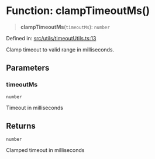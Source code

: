 # Function: clampTimeoutMs()

> **clampTimeoutMs**(`timeoutMs`): `number`

Defined in: [src/utils/timeoutUtils.ts:13](https://github.com/Nick2bad4u/Uptime-Watcher/blob/2a45eeb1723f8f7089001af2c92aa07d82dfe7e4/src/utils/timeoutUtils.ts#L13)

Clamp timeout to valid range in milliseconds.

## Parameters

### timeoutMs

`number`

Timeout in milliseconds

## Returns

`number`

Clamped timeout in milliseconds
